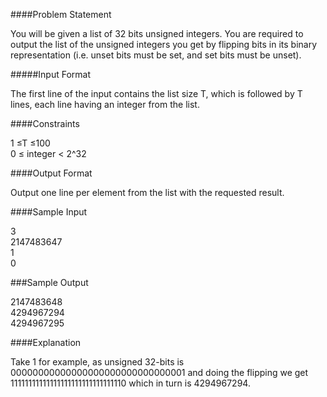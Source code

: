 ####Problem Statement

You will be given a list of 32 bits unsigned integers. You are required to output the list of the unsigned integers you get by flipping bits in its binary representation (i.e. unset bits must be set, and set bits must be unset).

#####Input Format

The first line of the input contains the list size T, which is followed by T lines, each line having an integer from the list.

####Constraints

1 ≤T ≤100 <br> 
0 ≤ integer < 2^32

####Output Format

Output one line per element from the list with the requested result.

####Sample Input

3 <br>
2147483647 <br>
1 <br>
0

###Sample Output

2147483648 <br>
4294967294 <br>
4294967295

####Explanation

Take 1 for example, as unsigned 32-bits is 00000000000000000000000000000001 and doing the flipping we get 11111111111111111111111111111110 which in turn is 4294967294.